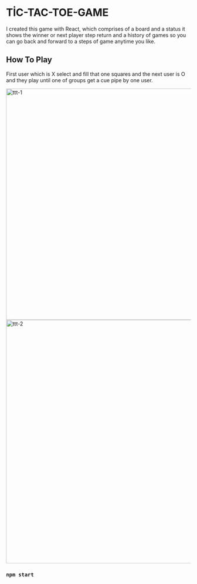 # TİC-TAC-TOE-GAME
I created this game with React, which comprises of a board and a status it shows the winner or next player step return and a history of games so you can go back and forward to a steps of game anytime you like.

## How To Play
First user which is X select and fill that one squares and the next user is O and they play until one of groups get a cue pipe by one user.

<img width="630" alt="ttt-1" src="https://user-images.githubusercontent.com/83697951/156180369-ce1443b6-4bec-4c73-9c12-0f77e698decd.png">

<img width="663" alt="ttt-2" src="https://user-images.githubusercontent.com/83697951/156180441-42f2f97c-e1a1-4637-9624-bfa154c5b367.png">








### `npm start`
